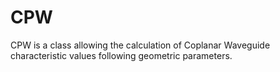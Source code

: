 CPW
===

CPW is a class allowing the calculation of Coplanar Waveguide characteristic values following geometric parameters.



